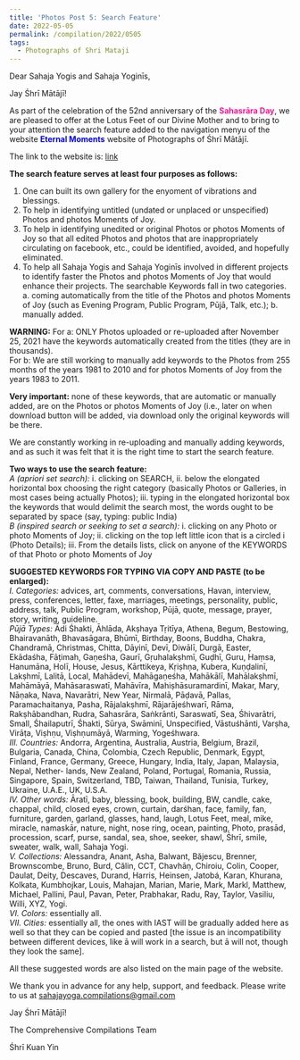 ```yaml
---
title: 'Photos Post 5: Search Feature'
date: 2022-05-05
permalink: /compilation/2022/0505
tags:
  - Photographs of Shri Mataji
---
```


Dear Sahaja Yogis and Sahaja Yoginīs,

Jay Śhrī Mātājī!

As part of the celebration of the 52nd anniversary of the <font color="DeepPink"><b>Sahasrāra Day</b></font>, we are pleased to offer at the Lotus Feet of our Divine Mother and to bring to your attention the search feature added to the navigation menyu of the website <font color="blue"><b>Eternal Moments</b></font> website of Photographs of Śhrī Mātājī. 

The link to the website is: <a href="https://eternalmoments.smugmug.com/"> link</a>

<b>The search feature serves at least four purposes as follows:</b><br>
1. One can built its own gallery for the enyoment of vibrations and blessings.<br>
2. To help in identifying untitled (undated or unplaced or unspecified) Photos and photos Moments of Joy.<br>
3. To help in identifying unedited or original Photos or photos Moments of Joy so that all edited Photos and photos that are inappropriately circulating on facebook, etc., could be identified, avoided, and hopefully eliminated.<br>
4. To help all Sahaja Yogis and Sahaja Yoginīs involved in different projects to identify faster the Photos and photos Moments of Joy that would enhance their projects.
The searchable Keywords fall in two categories.<br>
a. coming automatically from the title of the Photos and photos Moments of Joy (such as Evening Program, Public Program, Pūjā, Talk, etc.); 
b. manually added.

<b>WARNING:</b> 
For a: ONLY Photos uploaded or re-uploaded after November 25, 2021 have the keywords automatically created from the titles (they are in thousands).<br>
For b: We are still working to manually add keywords to the Photos from 255 months of the years 1981 to 2010 and for photos Moments of Joy from the years 1983 to 2011.

<b>Very important:</b> none of these keywords, that are automatic or manually added, are on the Photos or photos Moments of Joy (i.e., later on when download button will be added, via download only the original keywords will be there.

We are constantly working in re-uploading and manually adding keywords, and as such it was felt that it is the right time to start the search feature.

<b>Two ways to use the search feature:</b><br>
<i>A (apriori set search):</i> i. clicking on SEARCH, ii. below the elongated horizontal box choosing the right category (basically Photos or Galleries, in most cases being actually Photos); iii. typing in the elongated horizontal box the keywords that would delimit the search most, the words ought to be separated by space (say, typing: public India)<br>
<i>B (inspired search or seeking to set a search):</i> i. clicking on any Photo or photo Moments of Joy; ii. clicking on the top left little icon that is a circled i (Photo Details); iii. From the details lists, click on anyone of the KEYWORDS of that Photo or photo Moments of Joy

<b>SUGGESTED KEYWORDS FOR TYPING VIA COPY AND PASTE (to be enlarged):</b><br>
<i>I. Categories:</i> advices, art, comments, conversations, Havan, interview, press, conferences, letter, faxe, marriages, meetings, personality, public, address, talk, Public Program, workshop, Pūjā, quote, message, prayer, story, writing, guideline.<br>
<i>Pūjā Types:</i> Ādi Śhakti, Āhlāda, Akṣhaya Tṛitīya, Athena, Begum, Bestowing, Bhairavanāth, Bhavasāgara, Bhūmī, Birthday, Boons, Buddha, Chakra, Chandramā, Christmas, Chitta, Dāyinī, Devī, Diwālī, Durgā, Easter, Ekādaśha, Fāṭimah, Gaṇeśha, Gaurī, Gṛuhalakṣhmī, Guḍhī, Guru, Haṃsa, Hanumāna, Holī, House, Jesus, Kārttikeya, Kṛiṣhṇa, Kubera, Kuṇḍalinī, Lakṣhmī, Lalitā, Local, Mahādevī, Mahāgaṇeśha, Mahākālī, Mahālakṣhmī, Mahāmāyā, Mahāsaraswatī, Mahāvīra, Mahiṣhāsuramardinī, Makar, Mary, Nāṇaka, Nava, Navarātri, New Year, Nirmalā, Pāḍavā, Pallas, Paramachaitanya, Pasha, Rājalakṣhmī, Rājarājeśhwarī, Rāma, Rakṣhābandhan, Rudra, Sahasrāra, Saṅkrānti, Saraswatī, Sea, Śhivarātri, Small, Śhailaputrī, Śhakti, Sūrya, Swāminī, Unspecified, Vāstuśhānti, Varṣha, Virāṭa, Viṣhṇu, Viṣhṇumāyā, Warming, Yogeśhwara.<br>
<i>III. Countries:</i> Andorra, Argentina, Australia, Austria, Belgium, Brazil, Bulgaria, Canada, China, Colombia, Czech Republic, Denmark, Egypt, Finland, France, Germany, Greece, Hungary, India, Italy, Japan, Malaysia, Nepal, Nether- lands, New Zealand, Poland, Portugal, Romania, Russia, Singapore, Spain, Switzerland, TBD, Taiwan, Thailand, Tunisia, Turkey, Ukraine, U.A.E., UK, U.S.A.<br>
<i>IV. Other words:</i> Āratī, baby, blessing, book, building, BW, candle, cake, chappal, child, closed eyes, crown, curtain, darśhan, face, family, fan, furniture, garden, garland, glasses, hand, laugh, Lotus Feet, meal, mike, miracle, namaskār, nature, night, nose ring, ocean, painting, Photo, prasād, procession, scarf, purse, sandal, sea, shoe, seeker, shawl, Śhrī, smile, sweater, walk, wall, Sahaja Yogi.<br>
<i>V. Collections:</i> Alessandra, Anant, Asha, Balwant, Băjescu, Brenner, Brownscombe, Bruno, Burd, Călin, CCT, Chavhāṇ, Chiroiu, Colin, Cooper, Daulat, Deity, Descaves, Durand, Harris, Heinsen, Jatobá, Karan, Khurana, Kolkata, Kumbhojkar, Louis, Mahajan, Marian, Marie, Mark, Markl, Matthew, Michael, Pallini, Paul, Pavan, Peter, Prabhakar, Radu, Ray, Taylor, Vasiliu, Willi, XYZ, Yogi.<br>
<i>VI. Colors:</i> essentially all.<br>
<i>VII. Cities:</i> essentially all, the ones with IAST will be gradually added here as well so that they can be copied and pasted [the issue is an incompatibility between different devices, like ā will work in a search, but ā will not, though they look the same].

All these suggested words are also listed on the main page of the website.  

We thank you in advance for any help, support, and feedback. Please write to us at sahajayoga.compilations@gmail.com

Jay Śhrī Mātājī!

The Comprehensive Compilations Team

Śhrī Kuan Yin